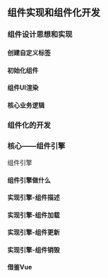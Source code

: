 ## 组件实现和组件化开发
### 组件设计思想和实现
#### 创建自定义标签
#### 初始化组件
#### 组件UI渲染
#### 核心业务逻辑

### 组件化的开发
### 核心——组件引擎
组件引擎
#### 组件引擎做什么
#### 实现引擎-组件描述
#### 实现引擎-组件加载
#### 实现引擎-组件更新
#### 实现引擎-组件销毁
#### 借鉴Vue